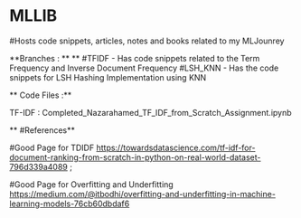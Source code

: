 # MLLIB
#Hosts code snippets, articles, notes and books related to my MLJounrey



**Branches : **
**
#TFIDF - Has code snippets related to the Term Frequency and Inverse Document Frequency
#LSH_KNN - Has the code snippets for LSH Hashing Implementation using KNN 

** Code Files :**
 
 TF-IDF : Completed_Nazarahamed_TF_IDF_from_Scratch_Assignment.ipynb
 
 
** #References**
 
 #Good Page for TDIDF
https://towardsdatascience.com/tf-idf-for-document-ranking-from-scratch-in-python-on-real-world-dataset-796d339a4089
;

#Good Page for Overfitting and Underfitting 
https://medium.com/@itbodhi/overfitting-and-underfitting-in-machine-learning-models-76cb60dbdaf6

